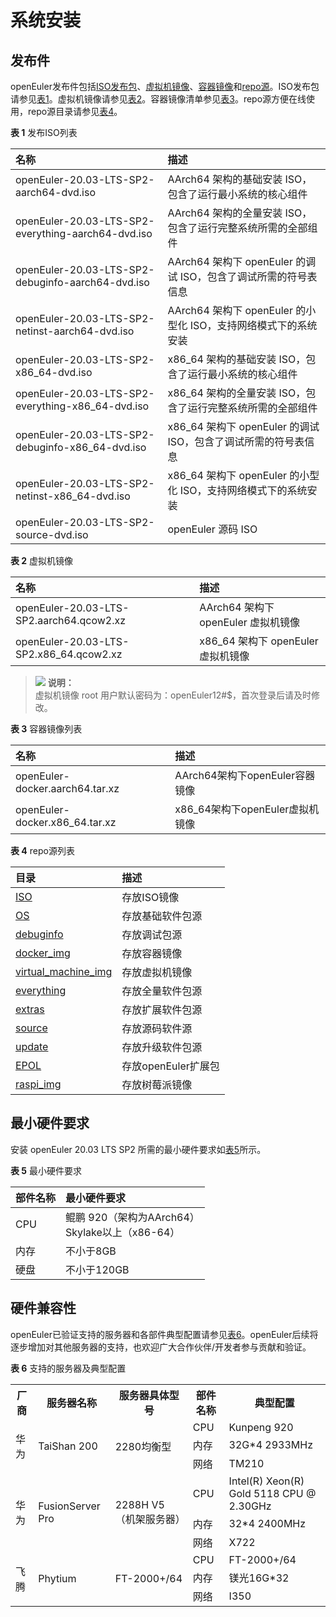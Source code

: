 # 系统安装

## 发布件

openEuler发布件包括[ISO发布包](http://repo.openeuler.org/openEuler-20.03-LTS-SP2/ISO/)、[虚拟机镜像](http://repo.openeuler.org/openEuler-20.03-LTS-SP2/virtual_machine_img/)、[容器镜像](http://repo.openeuler.org/openEuler-20.03-LTS-SP2/docker_img/)和[repo源](http://repo.openeuler.org/openEuler-20.03-LTS-SP2/)。ISO发布包请参见[表1](#table8396719144315)。虚拟机镜像请参见[表2](#table1995101714610)。容器镜像清单参见[表3](#table1276911538154)。repo源方便在线使用，repo源目录请参见[表4](#table953512211576)。

**表 1**  发布ISO列表<a name="table8396719144315"></a>

|  名称  | 描述  |
| :----  | :----  |
| openEuler-20.03-LTS-SP2-aarch64-dvd.iso | AArch64 架构的基础安装 ISO，包含了运行最小系统的核心组件 |
| openEuler-20.03-LTS-SP2-everything-aarch64-dvd.iso | AArch64 架构的全量安装 ISO，包含了运行完整系统所需的全部组件 |
| openEuler-20.03-LTS-SP2-debuginfo-aarch64-dvd.iso | AArch64 架构下 openEuler 的调试 ISO，包含了调试所需的符号表信息 |
| openEuler-20.03-LTS-SP2-netinst-aarch64-dvd.iso | AArch64 架构下 openEuler 的小型化 ISO，支持网络模式下的系统安装 |
| openEuler-20.03-LTS-SP2-x86_64-dvd.iso | x86_64 架构的基础安装 ISO，包含了运行最小系统的核心组件 |
| openEuler-20.03-LTS-SP2-everything-x86_64-dvd.iso | x86_64 架构的全量安装 ISO，包含了运行完整系统所需的全部组件 |
| openEuler-20.03-LTS-SP2-debuginfo-x86_64-dvd.iso | x86_64 架构下 openEuler 的调试 ISO，包含了调试所需的符号表信息 |
| openEuler-20.03-LTS-SP2-netinst-x86_64-dvd.iso | x86_64 架构下 openEuler 的小型化 ISO，支持网络模式下的系统安装 |
| openEuler-20.03-LTS-SP2-source-dvd.iso | openEuler 源码 ISO |


**表 2**  虚拟机镜像<a name="table1995101714610"></a>

|  名称  | 描述  |
| :----  | :----  |
| openEuler-20.03-LTS-SP2.aarch64.qcow2.xz | AArch64 架构下 openEuler 虚拟机镜像 |
| openEuler-20.03-LTS-SP2.x86_64.qcow2.xz | x86_64 架构下 openEuler 虚拟机镜像 |

>![](./public_sys-resources/icon-note.gif) **说明：**   
>虚拟机镜像 root 用户默认密码为：openEuler12\#$，首次登录后请及时修改。  


**表 3**  容器镜像列表<a name="table1276911538154"></a>

|  名称  | 描述  |
| :----  | :----  |
| openEuler-docker.aarch64.tar.xz | AArch64架构下openEuler容器镜像 |
| openEuler-docker.x86_64.tar.xz | x86_64架构下openEuler虚拟机镜像 |


**表 4**  repo源列表<a name="table953512211576"></a>

|  目录  | 描述  |
| :----  | :----  |
| [ISO](http://repo.openeuler.org/openEuler-20.03-LTS-SP2/ISO/) | 存放ISO镜像 |
| [OS](http://repo.openeuler.org/openEuler-20.03-LTS-SP2/OS/) | 存放基础软件包源 |
| [debuginfo](http://repo.openeuler.org/openEuler-20.03-LTS-SP2/debuginfo/) | 存放调试包源 |
| [docker_img](http://repo.openeuler.org/openEuler-20.03-LTS-SP2/docker_img/) | 存放容器镜像 |
| [virtual_machine_img](http://repo.openeuler.org/openEuler-20.03-LTS-SP2/virtual_machine_img/) | 存放虚拟机镜像 |
| [everything](http://repo.openeuler.org/openEuler-20.03-LTS-SP2/everything/) | 存放全量软件包源 |
| [extras](https://repo.openeuler.org/openEuler-20.03-LTS/extras/) | 存放扩展软件包源 |
| [source](http://repo.openeuler.org/openEuler-20.03-LTS-SP2/source/) | 存放源码软件源 |
| [update](http://repo.openeuler.org/openEuler-20.03-LTS-SP2/update/) | 存放升级软件包源 |
| [EPOL](http://repo.openeuler.org/openEuler-20.03-LTS-SP2/EPOL/) | 存放openEuler扩展包 |
| [raspi_img](http://repo.openeuler.org/openEuler-20.03-LTS-SP2/raspi_img/) | 存放树莓派镜像 |


## 最小硬件要求

安装 openEuler 20.03 LTS SP2  所需的最小硬件要求如[表5](#zh-cn_topic_0182825778_tff48b99c9bf24b84bb602c53229e2541)所示。

**表 5**  最小硬件要求<a name="zh-cn_topic_0182825778_tff48b99c9bf24b84bb602c53229e2541"></a>

|  部件名称  | 最小硬件要求  |
| :----  | :----  |
| CPU | 鲲鹏 920（架构为AArch64）<br>Skylake以上（x86-64） |
| 内存 | 不小于8GB |
| 硬盘 | 不小于120GB |

## 硬件兼容性

openEuler已验证支持的服务器和各部件典型配置请参见[表6](#zh-cn_topic_0227922427_table39822012)。openEuler后续将逐步增加对其他服务器的支持，也欢迎广大合作伙伴/开发者参与贡献和验证。

**表 6**  支持的服务器及典型配置<a name="zh-cn_topic_0227922427_table39822012"></a>

<table>
  <tr>
    <th>厂商</th>
    <th>服务器名称</th>
    <th>服务器具体型号</th>
    <th>部件名称</th>
	<th>典型配置</th>
  </tr>
  <tr>
    <td rowspan="3">华为</td>
    <td rowspan="3">TaiShan 200</td>
    <td rowspan="3">2280均衡型</td>
	<td>CPU</td>
	<td>Kunpeng 920</td>
  </tr>
  <tr>
	<td>内存</td>
	<td>32G*4 2933MHz</td>
  </tr>
  <tr>
    <td>网络</td>
    <td>TM210</td>
  </tr>
  <tr>
    <td rowspan="3">华为</td>
    <td rowspan="3">FusionServer Pro</td>
    <td rowspan="3">2288H V5（机架服务器）</td>
	<td>CPU</td>
	<td>Intel(R) Xeon(R) Gold 5118 CPU @ 2.30GHz</td>
  </tr>
  <tr>
	<td>内存</td>
	<td>32*4 2400MHz</td>
  </tr>
  <tr>
    <td>网络</td>
    <td>X722</td>
  </tr>
  <tr>
    <td rowspan="3">飞腾</td>
    <td rowspan="3">Phytium</td>
    <td rowspan="3">FT-2000+/64</td>
	<td>CPU</td>
	<td>FT-2000+/64</td>
  </tr>
  <tr>
	<td>内存</td>
	<td>镁光16G*32</td>
  </tr>
  <tr>
    <td>网络</td>
    <td>I350</td>
  </tr>
</table>

